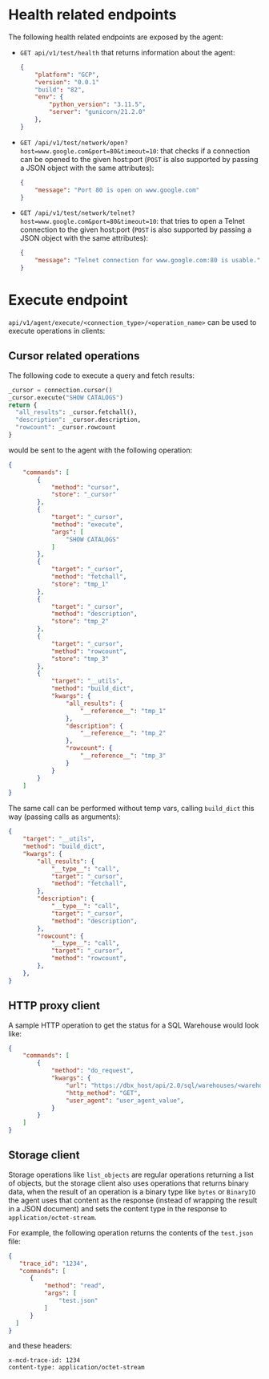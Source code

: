 # Health related endpoints
The following health related endpoints are exposed by the agent:

- `GET api/v1/test/health` that returns information about the agent:
  ```json
  {
      "platform": "GCP",
      "version": "0.0.1"
      "build": "82",
      "env": {
          "python_version": "3.11.5",
          "server": "gunicorn/21.2.0"
      },
  }
  ```

- `GET /api/v1/test/network/open?host=www.google.com&port=80&timeout=10`: that checks if a connection can be opened to the given host:port (`POST` is also supported by passing a JSON object with the same attributes):
  ```json
  {
      "message": "Port 80 is open on www.google.com"
  }
  ```
- `GET /api/v1/test/network/telnet?host=www.google.com&port=80&timeout=10`: that tries to open a Telnet connection to the given host:port (`POST` is also supported by passing a JSON object with the same attributes):
  ```json
  {
      "message": "Telnet connection for www.google.com:80 is usable."
  }
  ```
  
# Execute endpoint
`api/v1/agent/execute/<connection_type>/<operation_name>` can be used to execute operations in clients:

## Cursor related operations
The following code to execute a query and fetch results:
```python
_cursor = connection.cursor()
_cursor.execute("SHOW CATALOGS")
return {
  "all_results": _cursor.fetchall(),
  "description": _cursor.description,
  "rowcount": _cursor.rowcount
}
```

would be sent to the agent with the following operation:
```json
{
    "commands": [
        {
            "method": "cursor",  
            "store": "_cursor"
        },
        {
            "target": "_cursor",  
            "method": "execute",
            "args": [
                "SHOW CATALOGS"
            ]
        },
        {
            "target": "_cursor",
            "method": "fetchall",
            "store": "tmp_1"
        },
        {
            "target": "_cursor",
            "method": "description",
            "store": "tmp_2"
        },
        {
            "target": "_cursor",
            "method": "rowcount",
            "store": "tmp_3"
        },
        {
            "target": "__utils",
            "method": "build_dict",
            "kwargs": {
                "all_results": {
                    "__reference__": "tmp_1"
                },
                "description": {
                    "__reference__": "tmp_2"
                },
                "rowcount": {
                    "__reference__": "tmp_3"
                }
            }
        }
    ]
}

```

The same call can be performed without temp vars, calling `build_dict` this way (passing calls as arguments):
```json
{
    "target": "__utils",
    "method": "build_dict",
    "kwargs": {
        "all_results": {
            "__type__": "call",
            "target": "_cursor",
            "method": "fetchall",
        },
        "description": {
            "__type__": "call",
            "target": "_cursor",
            "method": "description",
        },
        "rowcount": {
            "__type__": "call",
            "target": "_cursor",
            "method": "rowcount",
        },
    },
}
```


## HTTP proxy client
A sample HTTP operation to get the status for a SQL Warehouse would look like:
```json
{
    "commands": [
        {
            "method": "do_request",
            "kwargs": {
                "url": "https://dbx_host/api/2.0/sql/warehouses/<warehouse_id>",
                "http_method": "GET",
                "user_agent": "user_agent_value",
            }
        }
    ]
}
```

## Storage client
Storage operations like `list_objects` are regular operations returning a list of objects, but the storage client also
uses operations that returns binary data, when the result of an operation is a binary type like `bytes` or `BinaryIO`
the agent uses that content as the response (instead of wrapping the result in a JSON document) and sets the 
content type in the response to `application/octet-stream`.

For example, the following operation returns the contents of the `test.json` file:
```json
{
   "trace_id": "1234",
   "commands": [
      {
          "method": "read",
          "args": [
              "test.json"
          ]
      }
  ]
}
```
and these headers:
```
x-mcd-trace-id: 1234
content-type: application/octet-stream
```
